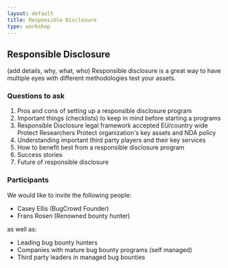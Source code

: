 ```yaml
---
layout: default
title: Responsible Disclosure
type: workshop
---
```


## Responsible Disclosure

(add details, why, what, who)
Responsible disclosure is a great way to have multiple eyes with different methodologies test your assets.

### Questions to ask

1. Pros and cons of setting up a responsible disclosure program
2. Important things (checklists) to keep in mind before starting a programs
3. Responsible Disclosure legal framework accepted EU/country wide
    Protect Researchers
    Protect organization's key assets and NDA policy
4. Understanding important third party players and their key services
5. How to benefit best from a responsible disclosure program
6. Success stories
7. Future of responsible disclosure

### Participants
We would like to invite the following people:
* Casey Ellis (BugCrowd Founder)
* Frans Rosen (Renowned bounty hunter)


as well as:

* Leading bug bounty hunters
* Companies with mature bug bounty programs (self managed)
* Third party leaders in managed bug bounties

